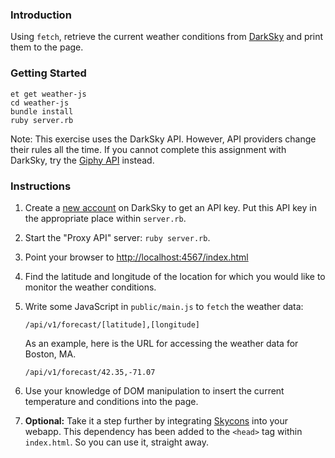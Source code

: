 ### Introduction

Using `fetch`, retrieve the current weather conditions from
[DarkSky](https://darksky.net/dev/docs/forecast) and print them to the page.

### Getting Started
```no-highlight
et get weather-js
cd weather-js
bundle install
ruby server.rb
```

Note: This exercise uses the DarkSky API. However, API providers change their rules all the time. If you cannot complete this assignment with DarkSky, try the [Giphy API](https://developers.giphy.com/) instead.

### Instructions

1. Create a [new account](https://darksky.net/dev/register) on DarkSky to get an API key.
   Put this API key in the appropriate place within `server.rb`.
2. Start the "Proxy API" server: `ruby server.rb`.
3. Point your browser to <http://localhost:4567/index.html>
4. Find the latitude and longitude of the location for which you would like to monitor the weather conditions.
5. Write some JavaScript in `public/main.js` to `fetch` the weather data:

    ```no-highlight
    /api/v1/forecast/[latitude],[longitude]
    ```

    As an example, here is the URL for accessing the weather data for Boston, MA.

    ```no-highlight
    /api/v1/forecast/42.35,-71.07
    ```

6. Use your knowledge of DOM manipulation to insert the current temperature and conditions into the page.
7. **Optional:** Take it a step further by integrating [Skycons](http://darkskyapp.github.io/skycons/) into your webapp. This dependency has been added to the `<head>` tag within `index.html`. So you can use it, straight away.

